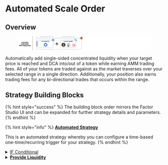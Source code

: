 # Automated Scale Order

## Overview

<figure><img src="../../../.gitbook/assets/image (1) (1) (1) (1) (1) (1) (1).png" alt=""><figcaption></figcaption></figure>

Automatically add single-sided concentrated liquidity when your target price is reached and DCA into/out of a token while earning AMM trading fees. All of your tokens are traded against as the market  traverses over your selected range in a single direction. Additionally, your position also earns trading fees for any bi-directional trades that occurs within the range.

## Strategy Building Blocks

{% hint style="success" %}
The building block order mirrors the Factor Studio UI and can be expanded for further strategy details and parameters.
{% endhint %}

{% hint style="info" %}
[**Automated Strategy**](../../../factor-studio/factor-studio/automated-strategies.md)

This is an automated strategy whereby you can configure a time-based one-time/recurring trigger for your strategy.&#x20;
{% endhint %}

<details>

<summary><a href="../../../factor-studio/factor-studio/conditional-strategies.md">IF Conditional</a></summary>

* This condition will be checked each time this strategy is executed by the automation feature.
* Specify your trigger price and condition for when you want to enter the market
  * Token purchases: Only add liquidity if `marketPrice` is ≤ `targetPrice`
  * Token sales: Only add liquidity if `marketPrice` is ≥ `targetPrice`

</details>

<details>

<summary><a href="../../../factor-studio/studio-contracts/lp-management/"><strong>Provide Liquidity</strong></a></summary>

* Select the token to add.
  * Token purchases: Token to add is the token to swap from.
  * Token sales: Token to add is the token to sell.
* Select the price range to add liquidity to. The selected price range will have to exclude the current market price. The narrower the range, the more liquidity that gets traded at an in-range price.
* Select the token amount.

</details>
